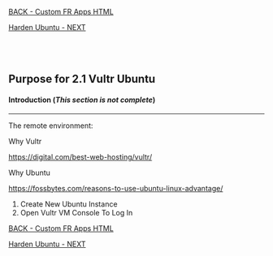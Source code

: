 <!-- ------------------------------------------------------------------------- -->

<div class="page-back">

[BACK - Custom FR Apps HTML ](/Setup/purposes/pfr0104_Custom-FR-Apps-HTML.md)
</div><div class="page-next">

[Harden Ubuntu - NEXT](/Setup/purposes/pfr0302_Setup-Hardening-Ubuntu.md)
</div><div style="margin-top:35px">&nbsp;</div>

<!-- ------------------------------------------------------------------------- -->

## Purpose for 2.1 Vultr Ubuntu

#### Introduction  (*This section is not complete*)
----

The remote environment:

Why Vultr

https://digital.com/best-web-hosting/vultr/

Why Ubuntu

https://fossbytes.com/reasons-to-use-ubuntu-linux-advantage/




1. Create New Ubuntu Instance
2. Open Vultr VM Console To Log In

<!-- ------------------------------------------------------------------------- -->

<div class="page-back">

[BACK - Custom FR Apps HTML ](/Setup/purposes/pfr0104_Custom-FR-Apps-HTML.md)
</div><div class="page-next">

[Harden Ubuntu - NEXT](/Setup/purposes/pfr0302_Setup-Hardening-Ubuntu.md)
</div>



